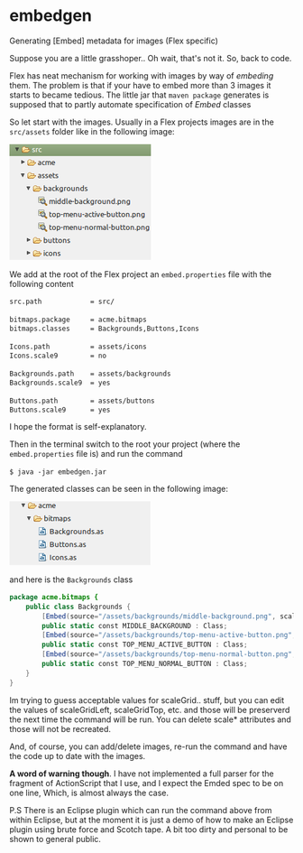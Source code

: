 embedgen
========

Generating \[Embed\] metadata for images (Flex specific)

Suppose you are a little grasshoper.. Oh wait, that's not it. So, back to code.

Flex has neat mechanism for working with images by way of *embeding* them. The problem is that if your have to embed more than 3 images it starts to became tedious. The little jar that `maven package` generates is supposed that to partly automate specification of *Embed* classes 

So let start with the images. Usually in a Flex projects images are in the `src/assets` folder like in the following image:

![Image Assets](http://github.com/vrotaru/embedgen/raw/master/assets/image-assets.png)

We add at the root of the Flex project an `embed.properties` file with the following content

```
src.path            = src/
                    
bitmaps.package     = acme.bitmaps
bitmaps.classes     = Backgrounds,Buttons,Icons
                    
Icons.path          = assets/icons
Icons.scale9        = no

Backgrounds.path    = assets/backgrounds
Backgrounds.scale9  = yes

Buttons.path        = assets/buttons
Buttons.scale9      = yes
```
I hope the format is self-explanatory. 

Then in the terminal switch to the root your project (where the `embed.properties` file is) and run the command

`$ java -jar embedgen.jar`

The generated classes can be seen in the following image:

![Generated Classes](http://github.com/vrotaru/embedgen/raw/master/assets/image-classes.png)

and here is the `Backgrounds` class
```ActionScript
package acme.bitmaps {
	public class Backgrounds {
		[Embed(source="/assets/backgrounds/middle-background.png", scaleGridLeft=18, scaleGridTop=15, scaleGridRight=685, scaleGridBottom=351)]
		public static const MIDDLE_BACKGROUND : Class;
		[Embed(source="/assets/backgrounds/top-menu-active-button.png", scaleGridLeft=15, scaleGridTop=12, scaleGridRight=89, scaleGridBottom=30)]
		public static const TOP_MENU_ACTIVE_BUTTON : Class;
		[Embed(source="/assets/backgrounds/top-menu-normal-button.png", scaleGridLeft=10, scaleGridTop=10, scaleGridRight=106, scaleGridBottom=30)]
		public static const TOP_MENU_NORMAL_BUTTON : Class;
	}	
}

```
Im trying to guess acceptable values for scaleGrid.. stuff, but you can edit the values 
of scaleGridLeft, scaleGridTop, etc. 
and those will be preserverd the next time the command will be run. 
You can delete scale\* attributes and those will not be recreated.

And, of course, you can add/delete images, re-run the command and have the code up to date with the images.

**A word of warning though**. I have not implemented a full parser for the fragment of 
ActionScript that I use, and I expect the 
Emded spec to be on one line, Which, is almost always the case.

P.S There is an Eclipse plugin which can run the command above from within Eclipse, 
but at the moment it is just a demo of how to make an Eclipse plugin 
using brute force and Scotch tape. 
A bit too dirty and personal to be shown to general public.